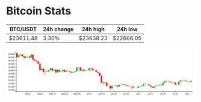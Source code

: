 # Bitcoin Stats

BTC/USDT|24h change|24h high|24h low|
|---|---|---|---|
|$23611.48|3.30%|$23638.23|$22666.05|

<img src="./chart.svg">
